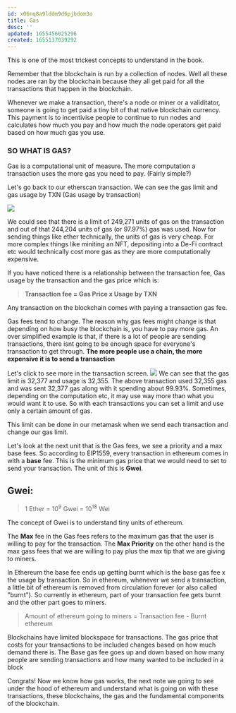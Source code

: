 ```yaml
---
id: x06nq8a9lddm9d6pjbdom3o
title: Gas
desc: ''
updated: 1655456025296
created: 1655137039292
---
```

This is one of the most trickest concepts to understand in the book. 

Remember that the blockchain is run by a collection of nodes. Well all these nodes are ran by the blockchain because they all get paid for all the transactions that happen in the blockchain. 

Whenever we make a transaction, there's a node or miner or a validitator, someone is going to get paid a tiny bit of that native blockchain currency. This payment is to incentivise people to continue to run nodes and calculates how much you pay and how much the node operators get paid based on how much gas you use. 

### SO WHAT IS GAS?
Gas is a computational unit of measure. The more computation a transaction uses the more gas you need to pay. (Fairly simple?)
 
Let's go back to our etherscan transaction. We can see the gas limit and gas usage by TXN (Gas usage by transaction)

![](/assets/images/2022-06-14-03-09-22.png)

We could see that there is a limit of 249,271 units of gas on the transaction and out of that 244,204 units of gas (or 97.97%) gas was used. Now for sending things like ether technically, the units of gas is very cheap. For more complex things like miniting an NFT, depositing into a De-Fi contract etc would technically cost more gas as they are more computationally expensive.

If you have noticed there is a relationship between the transaction fee, Gas usage by the transaction and the gas price which is:

> **Transaction fee = Gas Price x Usage by TXN**

Any transaction on the blockchain comes with paying a transaction gas fee.

Gas fees tend to change. The reason why gas fees might change is that depending on how busy the blockchain is, you have to pay more gas. An over simplified example is that, if there is a lot of people are sending transactions, there isnt going to be enough space for everyone's transaction to get through. **The more people use a chain, the more expensive it is to send a transaction**

Let's click to see more in the transaction screen. 
![](/assets/images/2022-06-17-16-13-39.png)
We can see that the gas limit is 32,377 and usage is 32,355. The above transaction used 32,355 gas and was sent 32,377 gas along with it spending about 99.93%. Sometimes, depending on the computation etc, it may use way more than what you would want it to use. So with each transactions you can set a limit and use only a certain amount of gas. 

This limit can be done in our metamask when we send each transaction and change our gas limit. 

Let's look at the next unit that is the Gas fees, we see a priority and a max base fees. So according to EIP1559, every transaction in ethereum comes in with a **base** fee. This is the minimum gas price that we would need to set to send your transaction. The unit of this is **Gwei**. 

## Gwei:

> 1 Ether = 10<sup>9</sup> Gwei = 10<sup>18</sup> Wei

The concept of Gwei is to understand tiny units of ethereum. 

The **Max** fee in the Gas fees refers to the maximum gas that the user is willing to pay for the transaction.
The **Max Priority** on the other hand is the max gass fees that we are willing to pay plus the max tip that we are giving to miners. 

In Ethereum the base fee ends up getting burnt which is the base gas fee x the usage by transaction. So in ethereum, whenever we send a transaction, a little bit of ethereum is removed from circulation forever (or also called "burnt"). So currently in ethereum, part of your transaction fee gets burnt and the other part goes to miners. 

>Amount of ethereum going to miners = Transaction fee - Burnt ethereum

Blockchains have limited blockspace for transactions. The gas price that costs for your transactions to be included changes based on how much demand there is. The Base gas fee goes up and down based on how many people are sending transactions and how many wanted to be included in a block

Congrats! Now we know how gas works, the next note we going to see under the hood of ethereum and understand what is going on with these transactions, these blockchains, the gas and the fundamental components of the blockchain.


